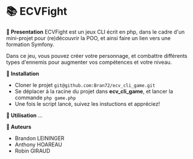 # :books: ECVFight

**:pencil: Presentation**
ECVFight est un jeux CLI écrit en php, dans le cadre d'un mini-projet pour (re)découvrir la POO, et ainsi faire un lien vers une formation Symfony.

Dans ce jeu, vous pouvez créer votre personnage, et  combattre différents types d'ennemis pour augmenter vos compétences et votre niveau.

**:wrench: Installation**
 - Cloner le projet ```git@github.com:Bran72/ecv_cli_game.git```
 - Se déplacer à la racine du projet dans **ecv_cli_game**, et lancer la commande ``` php game.php ```
 - Une fois le script lancé, suivez les instuctions et appréciez! 
 
**:rocket: Utilisation**
  ...
 
**:construction_worker: Auteurs**
- Brandon LEININGER
- Anthony HOAREAU
- Robin GIRAUD
